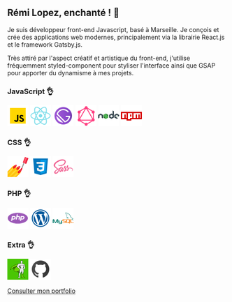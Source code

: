 ## Rémi Lopez, enchanté ! 👋

Je suis développeur front-end Javascript, basé à Marseille. Je conçois et crée des applications web modernes, principalement via la librairie React.js et le framework Gatsby.js.  

Très attiré par l'aspect créatif et artistique du front-end, j'utilise fréquemment styled-component pour styliser l'interface ainsi que GSAP pour apporter du dynamisme à mes projets.  


### JavaScript :ok_hand:

![](/images/javascript.png) ![](/images/react.png) ![](/images/gatsby.png) ![](/images/graphql.png) ![](/images/node.png) ![](/images/npm.png)  

### CSS :ok_hand:

![](/images/styledcomponents.png) ![](/images/css3.png) ![](/images/sass.png)

### PHP :ok_hand:

![](/images/php.png) ![](/images/wordpress.png) ![](/images/mysql.png)

### Extra :ok_hand:

![](/images/gsap.png) ![](/images/github.png)

[Consulter mon portfolio](http://remilopez.com "lien vers le portfolio remilopez.com")

